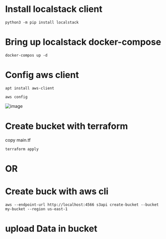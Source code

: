 # Install localstack client 

```
python3 -m pip install localstack
```

# Bring up localstack docker-compose 
```
docker-compos up -d
```
# Config aws client 
```
apt install aws-client

aws config
```
![image](https://user-images.githubusercontent.com/88557305/215318895-9fdf2616-e5cb-4978-bef2-e303c2c59ae1.png)



# Create bucket with terraform 
copy main.tf
```
terraform apply
```
# OR
# Create buck with aws cli
```
aws --endpoint-url http://localhost:4566 s3api create-bucket --bucket my-bucket --region us-east-1
```

# upload Data in bucket
```

```

